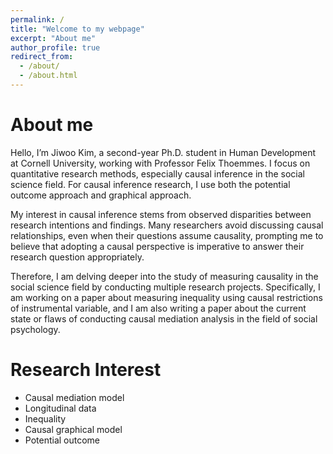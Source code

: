 ```yaml
---
permalink: /
title: "Welcome to my webpage"
excerpt: "About me"
author_profile: true
redirect_from: 
  - /about/
  - /about.html
---
```


# About me
Hello, I’m Jiwoo Kim, a second-year Ph.D. student in Human Development at Cornell University, working with Professor Felix Thoemmes. I focus on quantitative research methods, especially causal inference in the social science field. For causal inference research, I use both the potential outcome approach and graphical approach. 

My interest in causal inference stems from observed disparities between research intentions and findings. Many researchers avoid discussing causal relationships, even when their questions assume causality, prompting me to believe that adopting a causal perspective is imperative to answer their research question appropriately.

Therefore, I am delving deeper into the study of measuring causality in the social science field by conducting multiple research projects. Specifically, I am working on a paper about measuring inequality using causal restrictions of instrumental variable, and I am also writing a paper about the current state or flaws of conducting causal mediation analysis in the field of social psychology. 

Research Interest
======
* Causal mediation model
* Longitudinal data
* Inequality
* Causal graphical model
* Potential outcome


